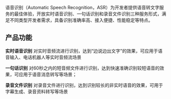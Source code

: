 ﻿
语音识别（Automatic Speech Recognition，ASR）为开发者提供语音转文字服务的最佳体验，开放实时语音识别、一句话识别和录音文件识别三种服务形式，满足不同类型开发者需求，具备识别准确率高、接入便捷、性能稳定等特点。

## 产品功能

**实时语音识别**
对实时音频流进行识别，达到“边说边出文字”的效果，可应用于语音输入、电话机器人等实时音频流场景

**一句话识别**
对60秒之内的短音频文件进行识别，达到快速准确识别较短语音的效果，可应用于语音消息转写等场景；

**录音文件识别**
对录音文件进行识别，达到识别较长的非实时语音的效果，可用于字幕生成、录音资料转写等场景